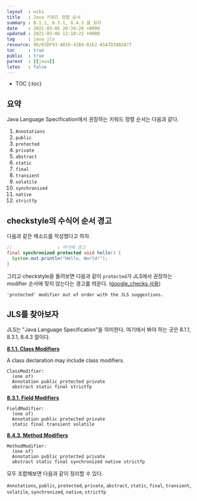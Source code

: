 ```yaml
---
layout  : wiki
title   : Java 키워드 정렬 순서
summary : 8.1.1, 8.3.1, 8.4.3 을 읽자
date    : 2021-03-05 20:34:20 +0900
updated : 2021-03-06 12:10:22 +0900
tag     : java jls
resource: 9D/83DF93-4016-42B4-B1E2-A5A7D2AB2A77
toc     : true
public  : true
parent  : [[java]]
latex   : false
---
```

* TOC
{:toc}

## 요약

Java Language Specification에서 권장하는 키워드 정렬 순서는 다음과 같다.

1. `Annotations`
1. `public`
1. `protected`
1. `private`
1. `abstract`
1. `static`
1. `final`
1. `transient`
1. `volatile`
1. `synchronized`
1. `native`
1. `strictfp`

## checkstyle의 수식어 순서 경고

다음과 같은 메소드를 작성했다고 하자.

```java
//                 ↓ 여기에 경고
final synchronized protected void hello() {
  System.out.println("Hello, World!");
}
```

그리고 checkstyle을 돌려보면 다음과 같이 `protected`가 JLS에서 권장하는 modifier 순서에 맞지 않는다는 경고를 띄운다. ([google_checks 사용][google-checks-xml])

```
'protected' modifier out of order with the JLS suggestions.
```

## JLS를 찾아보자

JLS는 "Java Language Specification"을 의미한다. 여기에서 봐야 하는 곳은 8.1.1, 8.3.1, 8.4.3 절이다.

>
[**8.1.1. Class Modifiers**][jls-8-1-1]
>
A class declaration may include class modifiers.
>
```
ClassModifier:
  (one of)
  Annotation public protected private
  abstract static final strictfp
```

>
[**8.3.1. Field Modifiers**][jls-8-3-1]
>
```
FieldModifier:
  (one of)
  Annotation public protected private
  static final transient volatile
```

>
[**8.4.3. Method Modifiers**][jls-8-4-3]
>
```
MethodModifier:
  (one of)
  Annotation public protected private
  abstract static final synchronized native strictfp
```

모두 조합해보면 다음과 같이 정리할 수 있다.

`Annotations`, `public`, `protected`, `private`, `abstract`, `static`, `final`, `transient`, `volatile`, `synchronized`, `native`, `strictfp`

[google-checks-xml]: https://github.com/checkstyle/checkstyle/blob/master/src/main/resources/google_checks.xml
[jls-8-1-1]: https://docs.oracle.com/javase/specs/jls/se8/html/jls-8.html#jls-8.1.1
[jls-8-3-1]: https://docs.oracle.com/javase/specs/jls/se8/html/jls-8.html#jls-8.3.1
[jls-8-4-3]: https://docs.oracle.com/javase/specs/jls/se8/html/jls-8.html#jls-8.4.3

